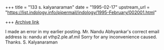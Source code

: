 +++
title = "133 s. kalyanaraman"
date = "1995-02-17"
upstream_url = "https://list.indology.info/pipermail/indology/1995-February/002001.html"

+++
[Archive link](https://list.indology.info/pipermail/indology/1995-February/002001.html)

I made an error in my earlier posting. Mr. Nandu Abhyankar's correct 
email address is: nandu at vthp2.ple.af.mil Sorry for any inconvenience 
caused. Thanks. S. Kalyanaraman






